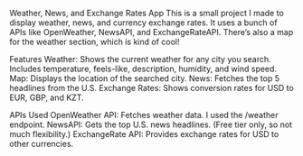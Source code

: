 Weather, News, and Exchange Rates App
This is a small project I made to display weather, news, and currency exchange rates. It uses a bunch of APIs like OpenWeather, NewsAPI, and ExchangeRateAPI. There’s also a map for the weather section, which is kind of cool!

Features
Weather: Shows the current weather for any city you search. Includes temperature, feels-like, description, humidity, and wind speed.
Map: Displays the location of the searched city.
News: Fetches the top 5 headlines from the U.S.
Exchange Rates: Shows conversion rates for USD to EUR, GBP, and KZT.

APIs Used
OpenWeather API: Fetches weather data. I used the /weather endpoint.
NewsAPI: Gets the top U.S. news headlines. (Free tier only, so not much flexibility.)
ExchangeRate API: Provides exchange rates for USD to other currencies.
